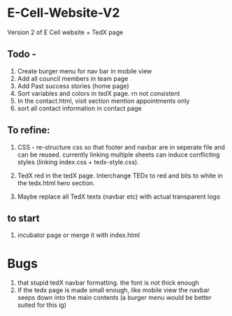 # E-Cell-Website-V2

Version 2 of E Cell website + TedX page

## Todo - 

1. Create burger menu for nav bar in mobile view
2. Add all council members in team page
3. Add Past success stories (home page)
4. Sort variables and colors in tedX page. rn not consistent
5. In the contact.html, visit section mention appointments only
6. sort all contact information in contact page

## To refine:
1. CSS - re-structure css so that footer and navbar are in seperate file and can be reused. currently linking multiple sheets can induce conflicting styles (linking index.css + tedx-style.css).

2. TedX red in the tedX page. Interchange TEDx to red and bits to white in the tedx.html hero section.

3. Maybe replace all TedX texts (navbar etc) with actual transparent logo

## to start

1. incubator page or merge it with index.html

# Bugs

1. that stupid tedX navbar formatting. the font is not thick enough 
2. If the tedx page is made small enough, like mobile view the navbar seeps down into the main contents (a burger menu would be better suited for this ig)